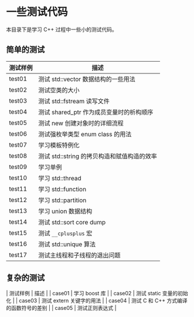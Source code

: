 # 一些测试代码

本目录下是学习 C++ 过程中一些小的测试代码。

## 简单的测试

| 测试样例 | 描述 |
| ---- | ---- |
| test01 | 测试 std::vector 数据结构的一些用法 |
| test02 | 测试空类的大小 |
| test03 | 测试 std::fstream 读写文件 |
| test04 | 测试 shared_ptr 作为成员变量时的析构顺序 |
| test05 | 测试 new 创建对象时的详细流程 |
| test06 | 测试强枚举类型 enum class 的用法 |
| test07 | 学习模板特例化 |
| test08 | 测试 std::string 的拷贝构造和赋值构造的效率 |
| test09 | 学习单例 |
| test10 | 学习 std::thread |
| test11 | 学习 std::function |
| test12 | 学习 std::partition |
| test13 | 学习 union 数据结构 |
| test14 | 测试 std::sort core dump |
| test15 | 测试 `__cplusplus` 宏 |
| test16 | 测试 std::unique 算法 |
| test17 | 测试主线程和子线程的退出问题 |

## 复杂的测试

| 测试样例 | 描述 |
| case01 | 学习 boost 库 |
| case02 | 测试 static 变量的初始化 |
| case03 | 测试 extern 关键字的用法 |
| case04 | 测试 C 和 C++ 方式编译的函数符号的差别 |
| case05 | 测试正则表达式 |
